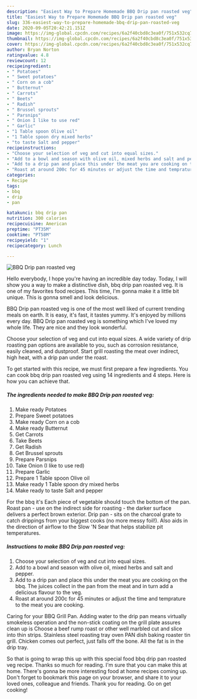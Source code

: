 ```yaml
---
description: "Easiest Way to Prepare Homemade BBQ Drip pan roasted veg"
title: "Easiest Way to Prepare Homemade BBQ Drip pan roasted veg"
slug: 336-easiest-way-to-prepare-homemade-bbq-drip-pan-roasted-veg
date: 2020-09-05T20:42:21.151Z
image: https://img-global.cpcdn.com/recipes/6a2f40cbd8c3ea0f/751x532cq70/bbq-drip-pan-roasted-veg-recipe-main-photo.jpg
thumbnail: https://img-global.cpcdn.com/recipes/6a2f40cbd8c3ea0f/751x532cq70/bbq-drip-pan-roasted-veg-recipe-main-photo.jpg
cover: https://img-global.cpcdn.com/recipes/6a2f40cbd8c3ea0f/751x532cq70/bbq-drip-pan-roasted-veg-recipe-main-photo.jpg
author: Bryan Norton
ratingvalue: 4.8
reviewcount: 12
recipeingredient:
- " Potatoes"
- " Sweet potatoes"
- " Corn on a cob"
- " Butternut"
- " Carrots"
- " Beets"
- " Radish"
- " Brussel sprouts"
- " Parsnips"
- " Onion I like to use red"
- " Garlic"
- "1 Table spoon Olive oil"
- "1 Table spoon dry mixed herbs"
- "to taste Salt and pepper"
recipeinstructions:
- "Choose your selection of veg and cut into equal sizes."
- "Add to a bowl and season with olive oil, mixed herbs and salt and pepper."
- "Add to a drip pan and place this under the meat you are cooking on the bbq. The juices collect in the pan from the meat and in turn add a delicious flavour to the veg."
- "Roast at around 200c for 45 minutes or adjust the time and temprature to the meat you are cooking."
categories:
- Recipe
tags:
- bbq
- drip
- pan

katakunci: bbq drip pan 
nutrition: 300 calories
recipecuisine: American
preptime: "PT35M"
cooktime: "PT58M"
recipeyield: "1"
recipecategory: Lunch

---
```



![BBQ Drip pan roasted veg](https://img-global.cpcdn.com/recipes/6a2f40cbd8c3ea0f/751x532cq70/bbq-drip-pan-roasted-veg-recipe-main-photo.jpg)

Hello everybody, I hope you're having an incredible day today. Today, I will show you a way to make a distinctive dish, bbq drip pan roasted veg. It is one of my favorites food recipes. This time, I'm gonna make it a little bit unique. This is gonna smell and look delicious.

BBQ Drip pan roasted veg is one of the most well liked of current trending meals on earth. It is easy, it's fast, it tastes yummy. It's enjoyed by millions every day. BBQ Drip pan roasted veg is something which I've loved my whole life. They are nice and they look wonderful.

Choose your selection of veg and cut into equal sizes. A wide variety of drip roasting pan options are available to you, such as corrosion resistance, easily cleaned, and dustproof. Start grill roasting the meat over indirect, high heat, with a drip pan under the roast.


To get started with this recipe, we must first prepare a few ingredients. You can cook bbq drip pan roasted veg using 14 ingredients and 4 steps. Here is how you can achieve that.

<!--inarticleads1-->

##### The ingredients needed to make BBQ Drip pan roasted veg:

1. Make ready  Potatoes
1. Prepare  Sweet potatoes
1. Make ready  Corn on a cob
1. Make ready  Butternut
1. Get  Carrots
1. Take  Beets
1. Get  Radish
1. Get  Brussel sprouts
1. Prepare  Parsnips
1. Take  Onion (I like to use red)
1. Prepare  Garlic
1. Prepare 1 Table spoon Olive oil
1. Make ready 1 Table spoon dry mixed herbs
1. Make ready to taste Salt and pepper


For the bbq it&#39;s Each piece of vegetable should touch the bottom of the pan. Roast pan - use on the indirect side for roasting - the darker surface delivers a perfect brown exterior. Drip pan - sits on the charcoal grate to catch drippings from your biggest cooks (no more messy foil!). Also aids in the direction of airflow to the Slow &#39;N Sear that helps stabilize pit temperatures. 

<!--inarticleads2-->

##### Instructions to make BBQ Drip pan roasted veg:

1. Choose your selection of veg and cut into equal sizes.
1. Add to a bowl and season with olive oil, mixed herbs and salt and pepper.
1. Add to a drip pan and place this under the meat you are cooking on the bbq. The juices collect in the pan from the meat and in turn add a delicious flavour to the veg.
1. Roast at around 200c for 45 minutes or adjust the time and temprature to the meat you are cooking.


Caring for your BBQ Grill Pan. Adding water to the drip pan means virtually smokeless operation and the non-stick coating on the grill plate assures clean up is Choose a beef rump roast or other well marbled cut and slice into thin strips. Stainless steel roasting tray oven PAN dish baking roaster tin grill. Chicken comes out perfect, just falls off the bone. All the fat is in the drip tray. 

So that is going to wrap this up with this special food bbq drip pan roasted veg recipe. Thanks so much for reading. I'm sure that you can make this at home. There's gonna be more interesting food at home recipes coming up. Don't forget to bookmark this page on your browser, and share it to your loved ones, colleague and friends. Thank you for reading. Go on get cooking!

